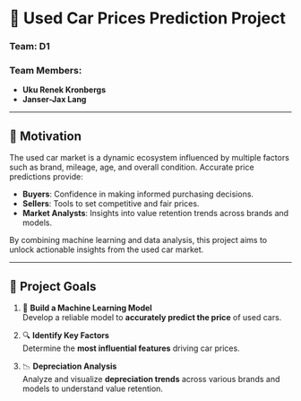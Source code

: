 # 🚗 **Used Car Prices Prediction Project**

### **Team**: D1  
### **Team Members**:  
- **Uku Renek Kronbergs**  
- **Janser-Jax Lang**

---

## **🌟 Motivation**
The used car market is a dynamic ecosystem influenced by multiple factors such as brand, mileage, age, and overall condition. Accurate price predictions provide:  
- **Buyers**: Confidence in making informed purchasing decisions.  
- **Sellers**: Tools to set competitive and fair prices.  
- **Market Analysts**: Insights into value retention trends across brands and models.

By combining machine learning and data analysis, this project aims to unlock actionable insights from the used car market.

---

## **🎯 Project Goals**
1. 🧠 **Build a Machine Learning Model**  
   Develop a reliable model to **accurately predict the price** of used cars.  

2. 🔍 **Identify Key Factors**  
   Determine the **most influential features** driving car prices.  

3. 📉 **Depreciation Analysis**  
   Analyze and visualize **depreciation trends** across various brands and models to understand value retention.
